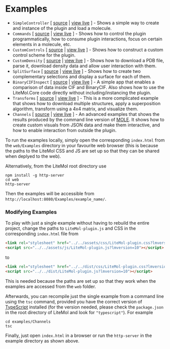 Examples
========

  - `SimpleController` [ [source](https://github.com/dsehnal/LiteMol/tree/master/examples/SimpleController) | [view live](https://webchemdev.ncbr.muni.cz/LiteMol/Examples/SimpleController) ] - Shows a simple way to create and instance of the plugin and load a molecule.
  - `Commands` [ [source](https://github.com/dsehnal/LiteMol/tree/master/examples/Commands) | [view live](https://webchemdev.ncbr.muni.cz/LiteMol/Examples/Commands) ] - Shows how to control the plugin programmatically, how to consume plugin interactions, focus on certain elements in a molecule, etc.
  - `CustomControls` [ [source](https://github.com/dsehnal/LiteMol/tree/master/examples/CustomControls) | [view live](https://webchemdev.ncbr.muni.cz/LiteMol/Examples/CustomControls) ] - Shows how to construct a custom control scheme for the plugin.
  - `CustomDensity` [ [source](https://github.com/dsehnal/LiteMol/tree/master/examples/CustomDensity) | [view live](https://webchemdev.ncbr.muni.cz/LiteMol/Examples/CustomDensity) ] - Shows how to download a PDB file, parse it, download density data and allow user interaction with them.
  - `SplitSurface` [ [source](https://github.com/dsehnal/LiteMol/tree/master/examples/SplitSurface) | [view live](https://webchemdev.ncbr.muni.cz/LiteMol/Examples/SplitSurface) ] - Shows how to create two complementary selections and display a surface for each of them.
  - `BinaryCIFInspect` [ [source](https://github.com/dsehnal/LiteMol/tree/master/examples/BinaryCIFInspect) | [view live](https://webchemdev.ncbr.muni.cz/LiteMol/Examples/BinaryCIFInspect) ] - A simple app that enables a comparison of data inside CIF and BinaryCIF. Also shows how to use the LiteMol.Core code directly without including/instancing the plugin.
  - `Transforms` [ [source](https://github.com/dsehnal/LiteMol/tree/master/examples/Transforms) | [view live](https://webchemdev.ncbr.muni.cz/LiteMol/Examples/Transforms) ] - This is a more complicated example that shows how to download multiple structures, apply a superposition algorithm, transform using a 4x4 matrix, and visualize them.
  - `Channels` [ [source](https://github.com/dsehnal/LiteMol/tree/master/examples/Channels) | [view live](https://webchemdev.ncbr.muni.cz/LiteMol/Examples/Channels) ] - An advanced examples that shows the results produced by the command line version of [MOLE](https://webchem.ncbr.muni.cz/Platform/App/Mole). It shows how to create custom visuals from JSON data and make them interactive, and how to enable interaction from outside the plugin.

To run the examples locally, simply open the corresponding ``index.html`` from the ``web/Examples`` directory in your
favourite web browser (this is because the paths to the LiteMol CSS and JS are set up so that they can be shared
when deplyed to the web).  

Alternatively, from the LiteMol root directory use 

```
npm install -g http-server
cd web
http-server
```

Then the examples will be accessible from ``http://localhost:8080/Examples/example_name/``.

### Modifying Examples

To play with just a single example without having to rebuild the entire project, change the paths to `LiteMol-plugin.js` and CSS in the corresponding ``index.html`` file from

```HTML
<link rel="stylesheet" href="../../assets/css/LiteMol-plugin.css?lmversion=10" type="text/css" />
<script src="../../assets/js/LiteMol-plugin.js?lmversion=10"></script>
```

to

```HTML
<link rel="stylesheet" href="../../dist/css/LiteMol-plugin.css?lmversion=10" type="text/css" />
<script src="../../dist/LiteMol-plugin.js?lmversion=10"></script>
```

This is needed because the paths are set up so that they work when the examples are accessed from the ``web`` folder.

Afterwards, you can recompile just the single example from a command line using the ``tsc`` command, provided you have the correct version of [TypeScript](https://www.typescriptlang.org/)
installed (for the version needed, please check the ``package.json`` in the root directory of LiteMol and look for ``"typescript"``). For example

```
cd examples/Channels
tsc
```

Finally, just open ``index.html`` in a browser or run the ``http-server`` in the example directory as shown above.

